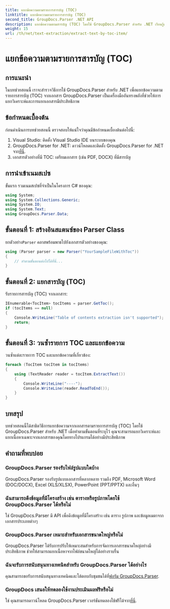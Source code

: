 ```yaml
---
title: แยกข้อความตามรายการสารบัญ (TOC)
linktitle: แยกข้อความตามรายการสารบัญ (TOC)
second_title: GroupDocs.Parser .NET API
description: แยกข้อความตามสารบัญ (TOC) โดยใช้ GroupDocs.Parser สำหรับ .NET เรียนรู้เทคนิคการแยกวิเคราะห์เอกสารที่มีประสิทธิภาพสำหรับการดึงข้อมูลที่มีโครงสร้าง
weight: 15
url: /th/net/text-extraction/extract-text-by-toc-item/
---
```


# แยกข้อความตามรายการสารบัญ (TOC)

## การแนะนำ
ในบทช่วยสอนนี้ เราจะสำรวจวิธีการใช้ GroupDocs.Parser สำหรับ .NET เพื่อแยกข้อความตามรายการสารบัญ (TOC) จากเอกสาร GroupDocs.Parser เป็นเครื่องมืออันทรงพลังที่ช่วยให้การแยกวิเคราะห์และการแยกเอกสารมีประสิทธิภาพ
## ข้อกำหนดเบื้องต้น
ก่อนดำเนินการบทช่วยสอนนี้ ตรวจสอบให้แน่ใจว่าคุณมีข้อกำหนดเบื้องต้นต่อไปนี้:
1. Visual Studio: ติดตั้ง Visual Studio IDE บนระบบของคุณ
2.  GroupDocs.Parser for .NET: ดาวน์โหลดและติดตั้ง GroupDocs.Parser for .NET จาก[ที่นี่](https://releases.groupdocs.com/parser/net/).
3. เอกสารตัวอย่างที่มี TOC: เตรียมเอกสาร (เช่น PDF, DOCX) ที่มีสารบัญ

## การนำเข้าเนมสเปซ
ขั้นแรก รวมเนมสเปซที่จำเป็นในโครงการ C# ของคุณ:
```csharp
using System;
using System.Collections.Generic;
using System.IO;
using System.Text;
using GroupDocs.Parser.Data;
```
## ขั้นตอนที่ 1: สร้างอินสแตนซ์ของ Parser Class
 ยกตัวอย่าง`Parser` คลาสพร้อมพาธไปยังเอกสารตัวอย่างของคุณ:
```csharp
using (Parser parser = new Parser("YourSampleFileWithToc"))
{
    // ทำตามขั้นตอนต่อไปได้ที่นี่...
}
```
## ขั้นตอนที่ 2: แยกสารบัญ (TOC)
รับรายการสารบัญ (TOC) จากเอกสาร:
```csharp
IEnumerable<TocItem> tocItems = parser.GetToc();
if (tocItems == null)
{
    Console.WriteLine("Table of contents extraction isn't supported");
    return;
}
```
## ขั้นตอนที่ 3: วนซ้ำรายการ TOC และแยกข้อความ
วนซ้ำแต่ละรายการ TOC และแยกข้อความที่เกี่ยวข้อง:
```csharp
foreach (TocItem tocItem in tocItems)
{
    using (TextReader reader = tocItem.ExtractText())
    {
        Console.WriteLine("----");
        Console.WriteLine(reader.ReadToEnd());
    }
}
```

## บทสรุป
บทช่วยสอนนี้ได้สาธิตวิธีการแยกข้อความจากเอกสารตามรายการสารบัญ (TOC) โดยใช้ GroupDocs.Parser สำหรับ .NET เมื่อทำตามขั้นตอนที่ระบุไว้ คุณจะสามารถแยกวิเคราะห์และแยกเนื้อหาเฉพาะจากเอกสารของคุณโดยทางโปรแกรมได้อย่างมีประสิทธิภาพ

## คำถามที่พบบ่อย
### GroupDocs.Parser รองรับไฟล์รูปแบบใดบ้าง
GroupDocs.Parser รองรับรูปแบบเอกสารที่หลากหลาย รวมถึง PDF, Microsoft Word (DOC/DOCX), Excel (XLS/XLSX), PowerPoint (PPT/PPTX) และอื่นๆ
### ฉันสามารถดึงข้อมูลที่มีโครงสร้าง เช่น ตารางหรือรูปภาพโดยใช้ GroupDocs.Parser ได้หรือไม่
ใช่ GroupDocs.Parser มี API เพื่อดึงข้อมูลที่มีโครงสร้าง เช่น ตาราง รูปภาพ และข้อมูลเมตาจากเอกสารประเภทต่างๆ
### GroupDocs.Parser เหมาะสำหรับเอกสารขนาดใหญ่หรือไม่
GroupDocs.Parser ได้รับการปรับให้เหมาะสมสำหรับการจัดการเอกสารขนาดใหญ่อย่างมีประสิทธิภาพ ช่วยให้สามารถแยกเนื้อหาจากไฟล์ขนาดใหญ่ได้อย่างราบรื่น
### ฉันจะรับการสนับสนุนทางเทคนิคสำหรับ GroupDocs.Parser ได้อย่างไร
 คุณสามารถขอรับการสนับสนุนทางเทคนิคและโต้ตอบกับชุมชนได้ที่[ฟอรัม GroupDocs.Parser](https://forum.groupdocs.com/c/parser/17).
### GroupDocs เสนอให้ทดลองใช้งานประเมินผลฟรีหรือไม่
ใช่ คุณสามารถดาวน์โหลด GroupDocs.Parser เวอร์ชันทดลองใช้ฟรีได้จาก[ที่นี่](https://releases.groupdocs.com/).